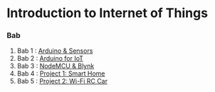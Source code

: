 # Introduction to Internet of Things

### Bab
1. Bab 1 : [Arduino & Sensors](/basic)
2. Bab 2 : [Arduino for IoT](#)
3. Bab 3 : [NodeMCU & Blynk](#)
4. Bab 4 : [Project 1: Smart Home](#)
5. Bab 5 : [Project 2: Wi-Fi RC Car](#)
